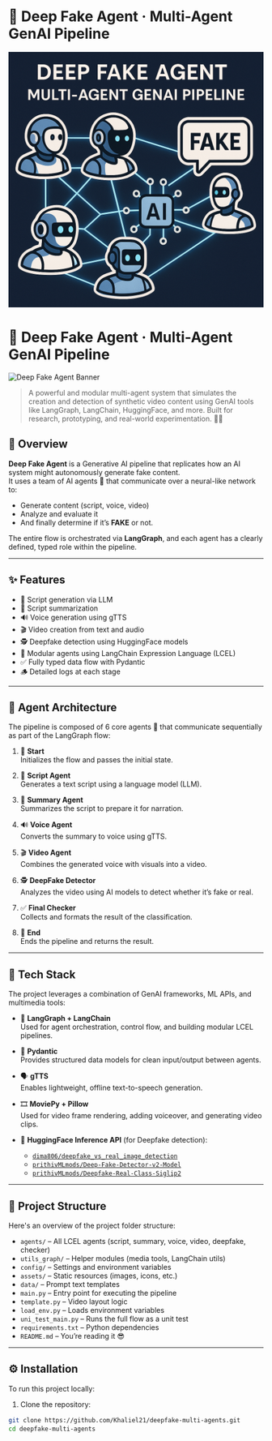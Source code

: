 # 🤖 Deep Fake Agent · Multi-Agent GenAI Pipeline

![Deep Fake Agent Banner](./assets\banner.png)

# 🤖 Deep Fake Agent · Multi-Agent GenAI Pipeline

![Deep Fake Agent Banner](./multi-agent-banner.png)

> A powerful and modular multi-agent system that simulates the creation and detection of synthetic video content using GenAI tools like LangGraph, LangChain, HuggingFace, and more. Built for research, prototyping, and real-world experimentation. 🧠🎥

## 🚀 Overview

**Deep Fake Agent** is a Generative AI pipeline that replicates how an AI system might autonomously generate fake content.  
It uses a team of AI agents 🤖 that communicate over a neural-like network to:

- Generate content (script, voice, video)
- Analyze and evaluate it
- And finally determine if it’s **FAKE** or not.

The entire flow is orchestrated via **LangGraph**, and each agent has a clearly defined, typed role within the pipeline.

---

## ✨ Features

- 📝 Script generation via LLM
- 📄 Script summarization
- 🔊 Voice generation using gTTS
- 🎬 Video creation from text and audio
- 🕵️ Deepfake detection using HuggingFace models
- 🤖 Modular agents using LangChain Expression Language (LCEL)
- ✅ Fully typed data flow with Pydantic
- 🪵 Detailed logs at each stage

---

## 🧠 Agent Architecture

The pipeline is composed of 6 core agents 🤖 that communicate sequentially as part of the LangGraph flow:

1. 🚀 **Start**  
   Initializes the flow and passes the initial state.

2. 🤖 **Script Agent**  
   Generates a text script using a language model (LLM).

3. 📄 **Summary Agent**  
   Summarizes the script to prepare it for narration.

4. 🔊 **Voice Agent**  
   Converts the summary to voice using gTTS.

5. 🎬 **Video Agent**  
   Combines the generated voice with visuals into a video.

6. 🕵️ **DeepFake Detector**  
   Analyzes the video using AI models to detect whether it’s fake or real.

7. ✅ **Final Checker**  
   Collects and formats the result of the classification.

8. 🏁 **End**  
   Ends the pipeline and returns the result.

---

## 🧰 Tech Stack

The project leverages a combination of GenAI frameworks, ML APIs, and multimedia tools:

- 🔁 **LangGraph + LangChain**  
  Used for agent orchestration, control flow, and building modular LCEL pipelines.

- 🧩 **Pydantic**  
  Provides structured data models for clean input/output between agents.

- 🗣️ **gTTS**  
  Enables lightweight, offline text-to-speech generation.

- 🎞️ **MoviePy + Pillow**  
  Used for video frame rendering, adding voiceover, and generating video clips.

- 🤖 **HuggingFace Inference API** (for Deepfake detection):  
  - [`dima806/deepfake_vs_real_image_detection`](https://huggingface.co/dima806/deepfake_vs_real_image_detection)  
  - [`prithivMLmods/Deep-Fake-Detector-v2-Model`](https://huggingface.co/prithivMLmods/Deep-Fake-Detector-v2-Model)  
  - [`prithivMLmods/Deepfake-Real-Class-Siglip2`](https://huggingface.co/prithivMLmods/Deepfake-Real-Class-Siglip2)

---

## 📁 Project Structure

Here's an overview of the project folder structure:

- `agents/` – All LCEL agents (script, summary, voice, video, deepfake, checker)
- `utils_graph/` – Helper modules (media tools, LangChain utils)
- `config/` – Settings and environment variables
- `assets/` – Static resources (images, icons, etc.)
- `data/` – Prompt text templates
- `main.py` – Entry point for executing the pipeline
- `template.py` – Video layout logic
- `load_env.py` – Loads environment variables
- `uni_test_main.py` – Runs the full flow as a unit test
- `requirements.txt` – Python dependencies
- `README.md` – You’re reading it 😎

---

## ⚙️ Installation

To run this project locally:

1. Clone the repository:

```bash
git clone https://github.com/Khaliel21/deepfake-multi-agents.git
cd deepfake-multi-agents